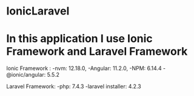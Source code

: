 # IonicLaravel

# In this application I use Ionic Framework and Laravel Framework

  Ionic Framework : 
    -nvm: 12.18.0,
    -Angular: 11.2.0,
    -NPM: 6.14.4 
    -@ionic/angular: 5.5.2
    
  Laravel Framework:
    -php: 7.4.3
    -laravel installer: 4.2.3
